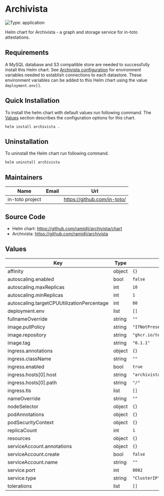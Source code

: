 # Archivista

![Type: application](https://img.shields.io/badge/Type-application-informational?style=flat-square)

Helm chart for Archivista - a graph and storage service for in-toto attestations.

## Requirements

A MySQL database and S3 compatible store are needed to successfully install this Helm chart.
See [Archivista configuration](https://github.com/ramidij/archivista#configuration) for environment variables needed
to establish connections to each datastore. These environment variables can be added to this Helm chart using the value `deployment.env[]`.

## Quick Installation

To install the helm chart with default values run following command.
The [Values](#Values) section describes the configuration options for this chart.

```shell
helm install archivista .
```

## Uninstallation

To uninstall the Helm chart run following command.

```shell
helm uninstall archivista
```

## Maintainers

| Name            | Email | Url                           |
| ---             | ---   | ---                           |
| in-toto project |       | <https://github.com/in-toto/> |

## Source Code

* Helm chart: <https://github.com/ramidij/archivista/chart>
* Archivista: <https://github.com/ramidij/archivista>

## Values

| Key                                        | Type   | Default       |
|---                                         |---     |---            |
| affinity                                   | object | `{}`          |
| autoscaling.enabled                        | bool   | `false`       |
| autoscaling.maxReplicas                    | int    | `10`          |
| autoscaling.minReplicas                    | int    | `1`           |
| autoscaling.targetCPUUtilizationPercentage | int    | `80`          |
| deployment.env                             | list   | `[]`          |
| fullnameOverride                           | string | `""`          |
| image.pullPolicy                           | string | `"IfNotPresent"` |
| image.repository                           | string | `"ghcr.io/testifysec/archivista"` |
| image.tag                                  | string | `"0.1.1"`     |
| ingress.annotations                        | object | `{}`          |
| ingress.className                          | string | `""`          |
| ingress.enabled                            | bool   | `true`        |
| ingress.hosts[0].host                      | string | `"archivista.localhost"` |
| ingress.hosts[0].path                      | string | `"/"`         |
| ingress.tls                                | list   | `[]`          |
| nameOverride                               | string | `""`          |
| nodeSelector                               | object | `{}`          |
| podAnnotations                             | object | `{}`          |
| podSecurityContext                         | object | `{}`          |
| replicaCount                               | int    | `1`           |
| resources                                  | object | `{}`          |
| serviceAccount.annotations                 | object | `{}`          |
| serviceAccount.create                      | bool   | `false`       |
| serviceAccount.name                        | string | `""`          |
| service.port                               | int    | `8082`        |
| service.type                               | string | `"ClusterIP"` |
| tolerations                                | list   | `[]`          |
